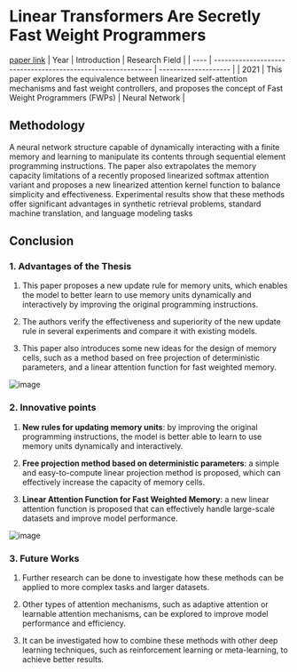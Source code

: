 # Linear Transformers Are Secretly Fast Weight Programmers
[paper link](https://arxiv.org/pdf/2102.11174) 
| Year | Introduction                                                         | Research Field                 |
| ---- | ------------------------------------------------------------ | -------------------- |
| 2021 | This paper explores the equivalence between linearized self-attention mechanisms and fast weight controllers, and proposes the concept of Fast Weight Programmers (FWPs)         | Neural Network          |

## Methodology

A neural network structure capable of dynamically interacting with a finite memory and learning to manipulate its contents through sequential element programming instructions. The paper also extrapolates the memory capacity limitations of a recently proposed linearized softmax attention variant and proposes a new linearized attention kernel function to balance simplicity and effectiveness. Experimental results show that these methods offer significant advantages in synthetic retrieval problems, standard machine translation, and language modeling tasks

## Conclusion

### 1. Advantages of the Thesis
  1. This paper proposes a new update rule for memory units, which enables the model to better learn to use memory units dynamically and interactively by improving the original programming instructions.
  
  2. The authors verify the effectiveness and superiority of the new update rule in several experiments and compare it with existing models.
  
  3. This paper also introduces some new ideas for the design of memory cells, such as a method based on free projection of deterministic parameters, and a linear attention function for fast weighted memory.

![image](https://github.com/user-attachments/assets/2f950116-ab1e-4ac3-8a82-0eccd285df2f)

### 2. Innovative points
  1. **New rules for updating memory units**: by improving the original programming instructions, the model is better able to learn to use memory units dynamically and interactively.
 
  2. **Free projection method based on deterministic parameters**: a simple and easy-to-compute linear projection method is proposed, which can effectively increase the capacity of memory cells.
  
  3. **Linear Attention Function for Fast Weighted Memory**: a new linear attention function is proposed that can effectively handle large-scale datasets and improve model performance.

![image](https://github.com/user-attachments/assets/c08d5758-b2e0-4224-97d5-0ee51dd3eec0)

### 3. Future Works
  1. Further research can be done to investigate how these methods can be applied to more complex tasks and larger datasets.
  
  2. Other types of attention mechanisms, such as adaptive attention or learnable attention mechanisms, can be explored to improve model performance and efficiency.
  
  3. It can be investigated how to combine these methods with other deep learning techniques, such as reinforcement learning or meta-learning, to achieve better results.
